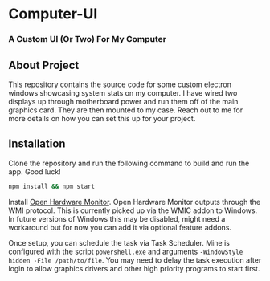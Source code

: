 # Computer-UI

### A Custom UI (Or Two) For My Computer

## About Project

This repository contains the source code for some custom electron windows showcasing system stats on my computer. I have wired two displays up through motherboard power and run them off of the main graphics card. They are then mounted to my case. Reach out to me for more details on how you can set this up for your project.

## Installation

Clone the repository and run the following command to build and run the app. Good luck!

```bash
npm install && npm start
```

Install [Open Hardware Monitor](https://openhardwaremonitor.org/). Open Hardware Monitor outputs through the WMI protocol. This is currently picked up via the WMIC addon to Windows.
In future versions of Windows this may be disabled, might need a workaround but for now you can add it via optional feature addons.

Once setup, you can schedule the task via Task Scheduler. Mine is configured with the script `powershell.exe` and arguments `-WindowStyle hidden -File /path/to/file`.
You may need to delay the task execution after login to allow graphics drivers and other high priority programs to start first.
